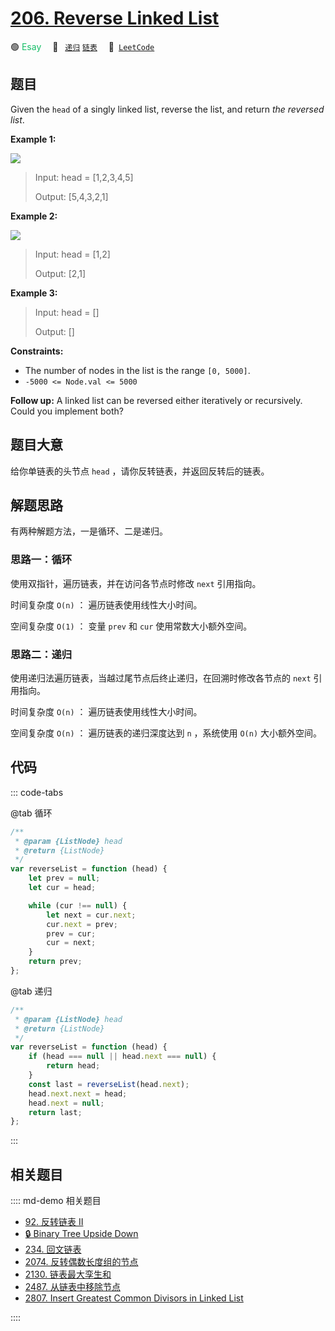 # [206. Reverse Linked List](https://leetcode.com/problems/reverse-linked-list/)

🟢 <font color=#15bd66>Esay</font>&emsp; 🔖&ensp; [`递归`](/leetcode/outline/tag/recursion.md) [`链表`](/leetcode/outline/tag/linked-list.md)&emsp; 🔗&ensp;[`LeetCode`](https://leetcode.com/problems/reverse-linked-list/)

## 题目

Given the `head` of a singly linked list, reverse the list, and return _the reversed list_.

**Example 1:**

![](https://assets.leetcode.com/uploads/2021/02/19/rev1ex1.jpg)

> Input: head = [1,2,3,4,5]
>
> Output: [5,4,3,2,1]

**Example 2:**

![](https://assets.leetcode.com/uploads/2021/02/19/rev1ex2.jpg)

> Input: head = [1,2]
>
> Output: [2,1]

**Example 3:**

> Input: head = []
>
> Output: []

**Constraints:**

- The number of nodes in the list is the range `[0, 5000]`.
- `-5000 <= Node.val <= 5000`

**Follow up:** A linked list can be reversed either iteratively or
recursively. Could you implement both?

## 题目大意

给你单链表的头节点 `head` ，请你反转链表，并返回反转后的链表。

## 解题思路

有两种解题方法，一是循环、二是递归。

### 思路一：循环

使用双指针，遍历链表，并在访问各节点时修改 `next` 引用指向。

时间复杂度 `O(n)` ： 遍历链表使用线性大小时间。

空间复杂度 `O(1)` ： 变量 `prev` 和 `cur` 使用常数大小额外空间。

### 思路二：递归

使用递归法遍历链表，当越过尾节点后终止递归，在回溯时修改各节点的 `next` 引用指向。

时间复杂度 `O(n)` ： 遍历链表使用线性大小时间。

空间复杂度 `O(n)` ： 遍历链表的递归深度达到 `n` ，系统使用 `O(n)` 大小额外空间。

## 代码

::: code-tabs

@tab 循环

```javascript
/**
 * @param {ListNode} head
 * @return {ListNode}
 */
var reverseList = function (head) {
	let prev = null;
	let cur = head;

	while (cur !== null) {
		let next = cur.next;
		cur.next = prev;
		prev = cur;
		cur = next;
	}
	return prev;
};
```

@tab 递归

```javascript
/**
 * @param {ListNode} head
 * @return {ListNode}
 */
var reverseList = function (head) {
	if (head === null || head.next === null) {
		return head;
	}
	const last = reverseList(head.next);
	head.next.next = head;
	head.next = null;
	return last;
};
```

:::

## 相关题目

:::: md-demo 相关题目

- [92. 反转链表 II](./0092.md)
- [🔒 Binary Tree Upside Down](https://leetcode.com/problems/binary-tree-upside-down)
- [234. 回文链表](./0234.md)
- [2074. 反转偶数长度组的节点](https://leetcode.com/problems/reverse-nodes-in-even-length-groups)
- [2130. 链表最大孪生和](https://leetcode.com/problems/maximum-twin-sum-of-a-linked-list)
- [2487. 从链表中移除节点](https://leetcode.com/problems/remove-nodes-from-linked-list)
- [2807. Insert Greatest Common Divisors in Linked List](https://leetcode.com/problems/insert-greatest-common-divisors-in-linked-list)

::::
